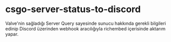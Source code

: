 # csgo-server-status-to-discord
Valve'nin sağladığı Server Query sayesinde sunucu hakkında gerekli bilgileri edinip Discord üzerinden webhook aracılığıyla richembed içerisinde aktarım yapar.
